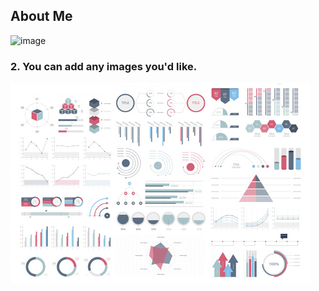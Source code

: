 ## About Me



![image](https://user-images.githubusercontent.com/117101019/216830314-2b8a2630-6835-4224-974d-f77e2fd9f3ad.png)


### 2. You can add any images you'd like. 

<img src="images/dummy_thumbnail.jpg?raw=true"/>
